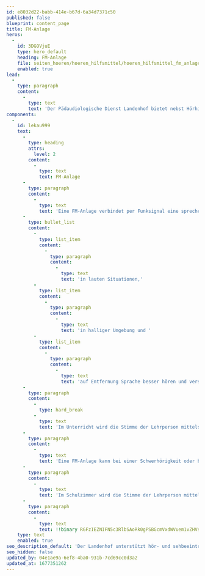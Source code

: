 ```yaml
---
id: e8032d22-babb-414e-b67d-6a34d7371c50
published: false
blueprint: content_page
title: FM-Anlage
heros:
  -
    id: 3DGOVjuE
    type: hero_default
    heading: FM-Anlage
    file: seiten_hoeren/hoeren_hilfsmittel/hoeren_hilfsmittel_fm_anlage_2023-02.jpg
    enabled: true
lead:
  -
    type: paragraph
    content:
      -
        type: text
        text: 'Der Pädaudiologische Dienst Landenhof bietet nebst Hörhilfen auch die Versorgung mit zusätzlichen Hilfsmitteln an. '
components:
  -
    id: lekau999
    text:
      -
        type: heading
        attrs:
          level: 2
        content:
          -
            type: text
            text: FM-Anlage
      -
        type: paragraph
        content:
          -
            type: text
            text: 'Eine FM-Anlage verbindet per Funksignal eine sprechende und eine zuhörende Person. Durch diese Technologie können Hörbeeinträchtigte '
      -
        type: bullet_list
        content:
          -
            type: list_item
            content:
              -
                type: paragraph
                content:
                  -
                    type: text
                    text: 'in lauten Situationen,'
          -
            type: list_item
            content:
              -
                type: paragraph
                content:
                  -
                    type: text
                    text: 'in halliger Umgebung und '
          -
            type: list_item
            content:
              -
                type: paragraph
                content:
                  -
                    type: text
                    text: 'auf Entfernung Sprache besser hören und verstehen.'
      -
        type: paragraph
        content:
          -
            type: hard_break
          -
            type: text
            text: 'Im Unterricht wird die Stimme der Lehrperson mittels FM-Sender an die FM-Empfänger der hörbeeinträchtigten Schüler:innen gesendet. Damit wird der Störlärm im Klassenzimmer umgangen und die räumliche Distanz zur Lehrperson überbrückt.'
      -
        type: paragraph
        content:
          -
            type: text
            text: 'Eine FM-Anlage kann bei einer Schwerhörigkeit oder bei einer Auditiven Verarbeitungs- und Wahrnehmungsstörung (AVWS) zum Einsatz kommen. '
      -
        type: paragraph
        content:
          -
            type: text
            text: 'Im Schulzimmer wird die Stimme der Lehrperson mittels FM-Sender an die FM-Empfänger der Kinder und Jugendlichen gesendet. Damit wird der Störlärm im Klassenzimmer umgangen und die räumliche Distanz zur Lehrperson überbrückt.'
      -
        type: paragraph
        content:
          -
            type: text
            text: !!binary RGFzIEZNIFN5c3RlbSAoRk0gPSBGcmVxdWVuem1vZHVsYXRpb24pIHZlcmJpbmRldCBwZXIgRnVua3NpZ25hbCBlaW5lIHNwcmVjaGVuZGUgbWl0IGVpbmVyIHp1aMO2cmVuZGVuIFBlcnNvbi4gRCBJbSBVbnRlcnJpY2h0IHdpcmQgZGllIEtvbW11bmlrYXRpb24gendpc2NoZW4gTGVocnBlcgJzb24gdW5kIFNjaMO8bGVyaW5uZW4gdW5kIFNjaMO8bGVybiBtaXQgZWluZXIgSMO2cmJlZWluAnRyw6RjaHRpZ3VuZyB2ZXJiZXNzZXJ0Lg==
    type: text
    enabled: true
seo_description_default: 'Der Landenhof unterstützt hör- und sehbeeinträchtigte Kinder & Jugendliche in ihrem selbstbestimmten Leben durch Förderung ihrer Fähigkeiten & Entwicklung'
seo_hidden: false
updated_by: 04e1ae9a-6ef8-4ba0-931b-7cd69cc0d3a2
updated_at: 1677351262
---
```

